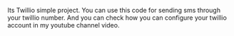 Its Twillio simple project. You can use this code for sending sms through your twillio number. 
And you can check how you can configure your twillio account in my youtube channel video.
